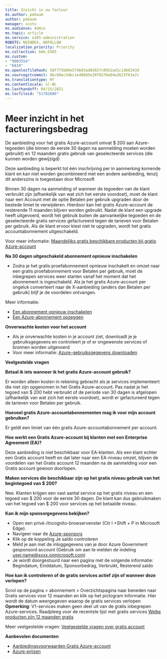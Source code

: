 ```yaml
---
title: Inzicht in uw factuur
ms.author: pebaum
author: pebaum
manager: scotv
ms.audience: Admin
ms.topic: article
ms.service: o365-administration
ROBOTS: NOINDEX, NOFOLLOW
localization_priority: Priority
ms.collection: Adm_O365
ms.custom:
- "9003554"
- "6819"
ms.openlocfilehash: 58f775b89e574b03ad8d927c0952ad1c1d66243d
ms.sourcegitcommit: 8bc60ec34bc1e40685e3976576e04a2623f63a7c
ms.translationtype: HT
ms.contentlocale: nl-NL
ms.lasthandoff: 04/15/2021
ms.locfileid: "51782686"
---
```

# <a name="understand-billing-amount"></a>Meer inzicht in het factureringsbedrag

De aanbieding voor het gratis Azure-account omvat $ 200 aan Azure-tegoeden (die binnen de eerste 30 dagen na aanmelding moeten worden gebruikt) en 12 maanden gratis gebruik van geselecteerde services (die kunnen worden gewijzigd)

Deze aanbieding is beperkt tot één inschrijving per in aanmerking komende klant en kan niet worden gecombineerd met een andere aanbieding, tenzij dit anderszins is toegestaan door Microsoft

Binnen 30 dagen na aanmelding of wanneer de tegoeden van de klant verbruikt zijn (afhankelijk van wat zich het eerste voordoet), moet de klant naar een Account met de optie Betalen per gebruik upgraden door de bestede limiet te verwijderen. Hierdoor kan het gratis Azure-account de resterende 11 maanden blijven worden gebruikt. Nadat de klant een upgrade heeft uitgevoerd, wordt het gebruik buiten de aanvankelijke tegoeden en de geselecteerde gratis services gefactureerd tegen de tarieven voor Betalen per gebruik. Als de klant ervoor kiest niet te upgraden, wordt het gratis accountabonnement uitgeschakeld.

Voor meer informatie: [Maandelijks gratis beschikbare producten bij gratis Azure-account](https://azure.microsoft.com/free/free-account-faq/)

**Na 30 dagen uitgeschakeld abonnement opnieuw inschakelen**

- Zodra je het gratis proefabonnement opnieuw inschakelt en omzet naar een gratis proefabonnement voor Betalen per gebruik, moet de inbegrepen services weer starten vanaf het moment dat het abonnement is ingeschakeld. Als je het gratis Azure-account per ongeluk converteert naar de X-aanbieding (anders dan Betalen per gebruik) blijf je de voordelen ontvangen.

Meer informatie: 
- [Een abonnement opnieuw inschakelen](https://docs.microsoft.com/azure/billing/billing-subscription-become-disable?WT.mc_id=Portal-Microsoft_Azure_Support)
- [Een Azure-abonnement opzeggen](https://docs.microsoft.com/azure/billing/billing-how-to-cancel-azure-subscription?WT.mc_id=Portal-Microsoft_Azure_Support)

**Onverwachte kosten voor het account**

- Als je onverwachte kosten in je account ziet, downloadt je je gebruiksgegevens en controleert je of er ongewenste services of bronnen worden uitgevoerd
- Voor meer informatie: [Azure-gebruiksgegevens downloaden](https://docs.microsoft.com/azure/billing/billing-download-azure-invoice-daily-usage-date?WT.mc_id=Portal-Microsoft_Azure_Support#download-usage)

**Veelgestelde vragen**

**Betaal ik iets wanneer ik het gratis Azure-account gebruik?**

Er worden alleen kosten in rekening gebracht als je services implementeert die niet zijn opgenomen in het Gratis Azure-account. Pas nadat je het tegoed van $ 200 hebt verbruikt of de periode van 30 dagen is afgelopen (afhankelijk van wat zich het eerste voordoet), wordt er gefactureerd tegen de tarieven voor Betalen per gebruik.

**Hoeveel gratis Azure-accountabonnementen mag ik voor mijn account gebruiken?**  

Er geldt een limiet van één gratis Azure-accountabonnement per account.

**Hoe werkt een Gratis Azure-account bij klanten met een Enterprise Agreement (EA)?**  

Deze aanbieding is niet beschikbaar voor EA-klanten. Als een klant echter een Gratis account heeft en dat later naar een EA-niveau omzet, blijven de voordelen van het Gratis account 12 maanden na de aanmelding voor een Gratis account gewoon doorlopen.

**Maken services die beschikbaar zijn op het gratis niveau gebruik van het begintegoed van $ 200?**  

Nee. Klanten krijgen een vast aantal service op het gratis niveau en een tegoed van $ 200 voor de eerste 30 dagen. De klant kan dus gebruikmaken van het tegoed van $ 200 voor services op het betaalde niveau.

**Kan ik mijn sponsorgegevens bekijken?**

- Open een privé-/Incognito-browservenster (Ctr l +Shift + P in Microsoft Edge).
- Navigeer naar de [Azure-sponsors](http://www.microsoftazuresponsorships.com/)
- Klik op de koppeling Je saldo controleren
- Meld je aan met de inloggegevens van je door Azure Government gesponsord account (Gebruik om aan te melden de indeling user.name@xxxx.onmicrosoft.com)
- Je wordt doorgestuurd naar een pagina met de volgende informatie: Begindatum, Einddatum, Sponsorbedrag, Verbruikt, Resterend saldo

**Hoe kan ik controleren of de gratis services actief zijn of wanneer deze verlopen?**

Scrol op de pagina > abonnement > Overzichtspagina naar beneden naar Gratis services voor 12 maanden en klik op het pictogram Informatie. Hier wordt de datum weergegeven waarop de gratis services verlopen **Opmerking**: V1-services maken geen deel uit van de gratis inbegrepen Azure-services. Raadpleeg voor de recentste lijst met gratis services [Welke producten zijn 12 maanden gratis](http://www.microsoftazuresponsorships.com/)

Meer veelgestelde vragen: [Veelgestelde vragen over gratis account](https://azure.microsoft.com/free/free-account-faq/)

**Aanbevolen documenten**

- [Aanbiedingsvoorwaarden Gratis Azure-account](https://azure.microsoft.com/offers/ms-azr-0044p/)
- [Azure-prijzen](https://azure.microsoft.com/pricing/)